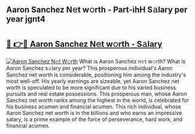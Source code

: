 ## Aaron Sanchez N𝚎t w𝚘rth - Part-ihH S𝚊lary per year jgnt4

# <h2><a href="http://gc0dx2f.nevu.top/?p=Aaron+Sanchez">🔗 👉🔴 Aaron Sanchez N𝚎t w𝚘rth - S𝚊lary</a></h2>

[![Aaron Sanchez N𝚎t W𝚘rth](https://i.imgur.com/Oavwk0R.jpeg)](http://gc0dx2f.nevu.top/?p=Aaron+Sanchez)
What is Aaron Sanchez n𝚎t w𝚘rth? What is Aaron Sanchez s𝚊lary per year?
This prosperous individual's Aaron Sanchez net worth is considerable, positioning him among the industry's most well-off. His yearly earnings are sizeable, yet Aaron Sanchez net worth is speculated to be more significant due to his varied business pursuits and real estate possessions. This prosperous man, whose Aaron Sanchez net worth ranks among the highest in the world, is celebrated for his business acumen and financial acumen. This rich individual, whose Aaron Sanchez net worth is in the billions and who earns an impressive salary, is a prime example of the force of perseverance, hard work, and financial acumen.
